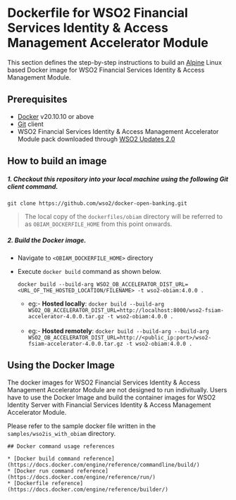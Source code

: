 # Dockerfile for WSO2 Financial Services Identity & Access Management Accelerator Module #
This section defines the step-by-step instructions to build an [Alpine](https://hub.docker.com/_/alpine/) Linux based Docker image for WSO2 Financial Services Identity & Access Management Module.

## Prerequisites

* [Docker](https://www.docker.com/get-docker) v20.10.10 or above
* [Git](https://git-scm.com/book/en/v2/Getting-Started-Installing-Git) client
* WSO2 Financial Services Identity & Access Management Accelerator Module pack downloaded through [WSO2 Updates 2.0](https://ob.docs.wso2.com/en/latest/install-and-setup/setting-up-servers/)

## How to build an image

##### 1. Checkout this repository into your local machine using the following Git client command.

```
git clone https://github.com/wso2/docker-open-banking.git
```
> The local copy of the `dockerfiles/obiam` directory will be referred to as `OBIAM_DOCKERFILE_HOME` from this point onwards.

##### 2. Build the Docker image.

- Navigate to `<OBIAM_DOCKERFILE_HOME>` directory
- Execute `docker build` command as shown below.
    ```
  docker build --build-arg WSO2_OB_ACCELERATOR_DIST_URL=<URL_OF_THE_HOSTED_LOCATION/FILENAME> -t wso2-obiam:4.0.0 .
    ```
    
    * eg:- **Hosted locally**: `docker build --build-arg WSO2_OB_ACCELERATOR_DIST_URL=http://localhost:8000/wso2-fsiam-accelerator-4.0.0.tar.gz -t wso2-obiam:4.0.0 .` <br><br>
    * eg:- **Hosted remotely**: `docker build --build-arg --build-arg WSO2_OB_ACCELERATOR_DIST_URL=http://<public_ip:port>/wso2-fsiam-accelerator-4.0.0.tar.gz -t wso2-obiam:4.0.0 .`
  
## Using the Docker Image

The docker images for WSO2 Financial Services Identity & Access Management Accelerator Module are not designed to run indivitually. Users have to use the Docker Image and build the container images for WSO2 Identity Server with Financial Services Identity & Access Management Accelerator Module.

Please refer to the sample docker file written in the `samples/wso2is_with_obiam` directory.

```
## Docker command usage references

* [Docker build command reference](https://docs.docker.com/engine/reference/commandline/build/)
* [Docker run command reference](https://docs.docker.com/engine/reference/run/)
* [Dockerfile reference](https://docs.docker.com/engine/reference/builder/)
